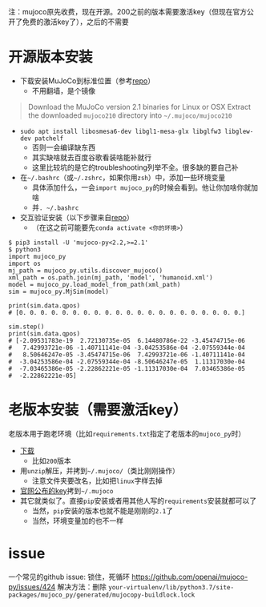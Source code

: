 注：mujoco原先收费，现在开源。200之前的版本需要激活key（但现在官方公开了免费的激活key了），之后的不需要
# 开源版本安装
- 下载安装MuJoCo到标准位置（参考[repo](https://gitcode.net/mirrors/openai/mujoco-py)）
  - 不用翻墙，是个镜像
> Download the MuJoCo version 2.1 binaries for Linux or OSX
> Extract the downloaded `mujoco210` directory into `~/.mujoco/mujoco210`
- `sudo apt install libosmesa6-dev libgl1-mesa-glx libglfw3 libglew-dev patchelf`
  - 否则一会编译缺东西
  - 其实缺啥就去百度谷歌看装啥能补就行
  - 这里比较坑的是它的troubleshooting列举不全。很多缺的要自己补
- 在`~/.bashrc`（或`~/.zshrc`，如果你用`zsh`）中，添加一些环境变量
  - 具体添加什么，一会`import mujoco_py`的时候会看到。他让你加啥你就加啥
  - 并`. ~/.bashrc`
- 交互验证安装（以下步骤来自[repo](https://gitcode.net/mirrors/openai/mujoco-py)）
  - （在这之前可能要先`conda activate <你的环境>`）
```shell
$ pip3 install -U 'mujoco-py<2.2,>=2.1'
$ python3
import mujoco_py
import os
mj_path = mujoco_py.utils.discover_mujoco()
xml_path = os.path.join(mj_path, 'model', 'humanoid.xml')
model = mujoco_py.load_model_from_path(xml_path)
sim = mujoco_py.MjSim(model)

print(sim.data.qpos)
# [0. 0. 0. 0. 0. 0. 0. 0. 0. 0. 0. 0. 0. 0. 0. 0. 0. 0. 0. 0. 0.]

sim.step()
print(sim.data.qpos)
# [-2.09531783e-19  2.72130735e-05  6.14480786e-22 -3.45474715e-06
#   7.42993721e-06 -1.40711141e-04 -3.04253586e-04 -2.07559344e-04
#   8.50646247e-05 -3.45474715e-06  7.42993721e-06 -1.40711141e-04
#  -3.04253586e-04 -2.07559344e-04 -8.50646247e-05  1.11317030e-04
#  -7.03465386e-05 -2.22862221e-05 -1.11317030e-04  7.03465386e-05
#  -2.22862221e-05]
```
# 老版本安装（需要激活key）
老版本用于跑老环境（比如`requirements.txt`指定了老版本的`mujoco_py`时）
- [下载](https://www.roboti.us/download.html)
  - 比如`200`版本
- 用`unzip`解压，并拷到`~/.mujoco/`（类比刚刚操作）
  - 注意文件夹要改名，比如把`linux`字样去掉
- [官网公布的key](https://www.roboti.us/license.html)拷到`~/.mujoco`
- 其它就类似了。直接`pip`安装或者用其他人写的`requirements`安装就都可以了
  - 当然，`pip`安装的版本也就不能是刚刚的`2.1`了
  - 当然，环境变量加的也不一样
# issue
一个常见的github issue: 锁住，死循环
https://github.com/openai/mujoco-py/issues/424
解决方法：删除
`your-virtualenv/lib/python3.7/site-packages/mujoco_py/generated/mujocopy-buildlock.lock`